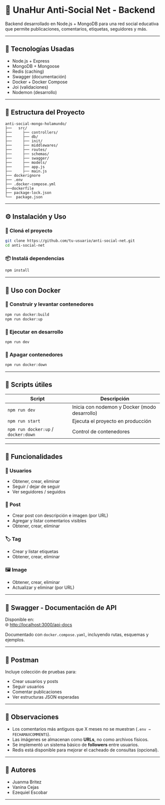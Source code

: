 
# 🧠 UnaHur Anti-Social Net - Backend

Backend desarrollado en Node.js + MongoDB para una red social educativa que permite publicaciones, comentarios, etiquetas, seguidores y más.

---

## 🚀 Tecnologías Usadas

- Node.js + Express
- MongoDB + Mongoose
- Redis (caching)
- Swagger (documentación)
- Docker + Docker Compose
- Joi (validaciones)
- Nodemon (desarrollo)

---

## 📁 Estructura del Proyecto

```
anti-social-mongo-holamundo/
├──   src/
├──     ├── controllers/
├──     ├── db/
├──     ├── init/
├──     ├── middlewares/
├──     ├── routes/
├──     ├── schemas/
├──     ├── swagger/
├──     ├── models/
├──     ├── app.js
├──     ├── main.js
├── dockerignore
├── .env
├── .docker-compose.yml
├──dockerfile
├── package-lock.json
└──  package.json
```

---

## ⚙️ Instalación y Uso

### 🔧 Cloná el proyecto

```bash
git clone https://github.com/tu-usuario/anti-social-net.git
cd anti-social-net
```

### 📦 Instalá dependencias

```bash
npm install
```

---

## 🐳 Uso con Docker

### 🧱 Construir y levantar contenedores

```bash
npm run docker:build
npm run docker:up
```

### 🚀 Ejecutar en desarrollo

```bash
npm run dev
```

### 🛑 Apagar contenedores

```bash
npm run docker:down
```

---

## 📌 Scripts útiles

| Script | Descripción |
|--------|-------------|
| `npm run dev` | Inicia con nodemon y Docker (modo desarrollo) |
| `npm run start` | Ejecuta el proyecto en producción |
| `npm run docker:up` / `docker:down` | Control de contenedores |

---

## 🧪 Funcionalidades

### 👤 Usuarios
- Obtener, crear, eliminar
- Seguir / dejar de seguir
- Ver seguidores / seguidos

### 📝 Post
- Crear post con descripción e imagen (por URL)
- Agregar y listar comentarios visibles
- Obtener, crear, eliminar

### 🏷️ Tag
- Crear y listar etiquetas
- Obtener, crear, eliminar

### 🖼️ Image
- Obtener, crear, eliminar
- Actualizar y eliminar (por URL)

---

## 📑 Swagger - Documentación de API

Disponible en:  
🌐 [http://localhost:3000/api-docs](http://localhost:3000/api-docs)

Documentado con `docker.compose.yaml`, incluyendo rutas, esquemas y ejemplos.

---

## 📁 Postman

Incluye colección de pruebas para:

- Crear usuarios y posts
- Seguir usuarios
- Comentar publicaciones
- Ver estructuras JSON esperadas

---

## 🧠 Observaciones

- Los comentarios más antiguos que X meses no se muestran (`.env → FECHAMAXCOMMENTS`).
- Las imágenes se almacenan como **URLs**, no como archivos físicos.
- Se implementó un sistema básico de **followers** entre usuarios.
- Redis está disponible para mejorar el cacheado de consultas (opcional).

---

## 👥 Autores

- Juanma Britez
- Vanina Cejas
- Ezequiel Escobar

---

